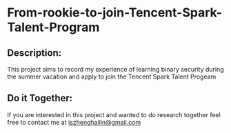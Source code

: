 # From-rookie-to-join-Tencent-Spark-Talent-Program


## Description: 
This project aims to record my experience of learning binary security during the summer vacation and apply to join the Tencent Spark Talent Progeam

## Do it Together: 
If you are interested in this project and wanted to do research together feel free to contact me at iszhenghailin@gmail.com
